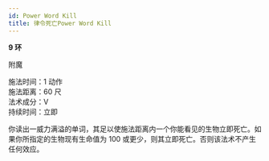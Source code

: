 ```yaml
---
id: Power Word Kill
title: 律令死亡Power Word Kill
---
```


**9 环**

附魔

施法时间：1 动作  
施法距离：60 尺  
法术成分：V  
持续时间：立即

你读出一威力满溢的单词，其足以使施法距离内一个你能看见的生物立即死亡。如果你所指定的生物现有生命值为 100
或更少，则其立即死亡。否则该法术不产生任何效应。
